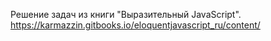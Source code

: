 Решение задач из книги "Выразительный JavaScript".
https://karmazzin.gitbooks.io/eloquentjavascript_ru/content/